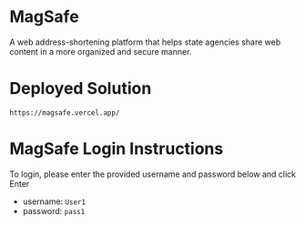 # MagSafe 
A web address-shortening platform that helps state agencies share web content in a more organized and secure manner. 


# Deployed Solution
`https://magsafe.vercel.app/`

# MagSafe Login Instructions
To login, please enter the provided username and password below and click Enter
- username: `User1`
- password: `pass1`
